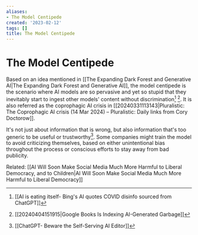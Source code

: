 ```yaml
---
aliases:
- The Model Centipede
created: '2023-02-12'
tags: []
title: The Model Centipede
---
```


# The Model Centipede

Based on an idea mentioned in [[The Expanding Dark Forest and Generative AI|The Expanding Dark Forest and Generative AI]], the model centipede is the scenario where AI models are so pervasive and yet so stupid that they inevitably start to ingest other models' content without discrimination[^1] [^3]. It is also referred as the coprophagic AI crisis in [[20240331113143|Pluralistic: The Coprophagic AI crisis (14 Mar 2024) – Pluralistic: Daily links from Cory Doctorow]].

It's not just about information that is wrong, but also information that's too generic to be useful or trustworthy[^2]. Some companies might train the model to avoid criticizing themselves, based on either unintentional bias throughout the process or conscious efforts to stay away from bad publicity.

Related:
[[AI Will Soon Make Social Media Much More Harmful to Liberal Democracy, and to Children|AI Will Soon Make Social Media Much More Harmful to Liberal Democracy]]

[^1]: [[AI is eating itself- Bing's AI quotes COVID disinfo sourced from ChatGPT]]
[^2]: [[ChatGPT- Beware the Self-Serving AI Editor]]
[^3]: [[20240404151915|Google Books Is Indexing AI-Generated Garbage]]
